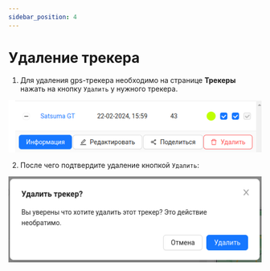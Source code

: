 ```yaml
---
sidebar_position: 4
---
```


#  Удаление трекера
1. Для удаления gps-трекера необходимо на странице **Трекеры** нажать на кнопку `Удалить` у нужного трекера.

![](./imgs/edit-tracker-btn-ru.png)

2. После чего подтвердите удаление кнопкой `Удалить`:

![](./imgs/delete-tracker-ru.png)


